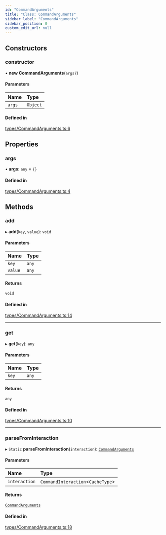 ```yaml
---
id: "CommandArguments"
title: "Class: CommandArguments"
sidebar_label: "CommandArguments"
sidebar_position: 0
custom_edit_url: null
---
```


## Constructors

### constructor

• **new CommandArguments**(`args?`)

#### Parameters

| Name | Type |
| :------ | :------ |
| `args` | `Object` |

#### Defined in

[types/CommandArguments.ts:6](https://github.com/ZumitoTeam/zumito-framework/blob/2c519e6/src/types/CommandArguments.ts#L6)

## Properties

### args

• **args**: `any` = `{}`

#### Defined in

[types/CommandArguments.ts:4](https://github.com/ZumitoTeam/zumito-framework/blob/2c519e6/src/types/CommandArguments.ts#L4)

## Methods

### add

▸ **add**(`key`, `value`): `void`

#### Parameters

| Name | Type |
| :------ | :------ |
| `key` | `any` |
| `value` | `any` |

#### Returns

`void`

#### Defined in

[types/CommandArguments.ts:14](https://github.com/ZumitoTeam/zumito-framework/blob/2c519e6/src/types/CommandArguments.ts#L14)

___

### get

▸ **get**(`key`): `any`

#### Parameters

| Name | Type |
| :------ | :------ |
| `key` | `any` |

#### Returns

`any`

#### Defined in

[types/CommandArguments.ts:10](https://github.com/ZumitoTeam/zumito-framework/blob/2c519e6/src/types/CommandArguments.ts#L10)

___

### parseFromInteraction

▸ `Static` **parseFromInteraction**(`interaction`): [`CommandArguments`](CommandArguments.md)

#### Parameters

| Name | Type |
| :------ | :------ |
| `interaction` | `CommandInteraction`<`CacheType`\> |

#### Returns

[`CommandArguments`](CommandArguments.md)

#### Defined in

[types/CommandArguments.ts:18](https://github.com/ZumitoTeam/zumito-framework/blob/2c519e6/src/types/CommandArguments.ts#L18)
